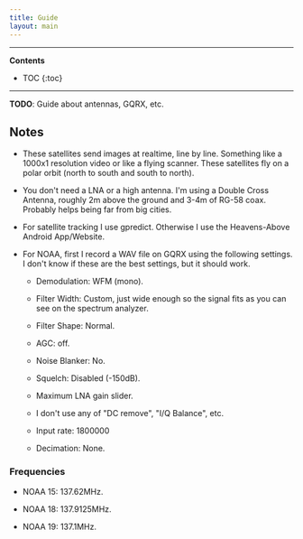 ```yaml
---
title: Guide
layout: main
---
```


---

**Contents**

- TOC
{:toc}

---

**TODO**: Guide about antennas, GQRX, etc.

<!--
Keep in mind that the output is upside down if the satellite went from south to
north instead of north to south that day.
-->

## Notes

- These satellites send images at realtime, line by line. Something like a
  1000x1 resolution video or like a flying scanner. These satellites fly on a
  polar orbit (north to south and south to north).

- You don't need a LNA or a high antenna. I'm using a Double Cross Antenna,
  roughly 2m above the ground and 3-4m of RG-58 coax. Probably helps being far
  from big cities.

- For satellite tracking I use gpredict. Otherwise I use the Heavens-Above Android App/Website.

- For NOAA, first I record a WAV file on GQRX using the following settings. I
  don't know if these are the best settings, but it should work.

    - Demodulation: WFM (mono).

    - Filter Width: Custom, just wide enough so the signal fits as you can see
      on the spectrum analyzer.

    - Filter Shape: Normal.

    - AGC: off.

    - Noise Blanker: No.

    - Squelch: Disabled (-150dB).

    - Maximum LNA gain slider.

    - I don't use any of "DC remove", "I/Q Balance", etc.

    - Input rate: 1800000

    - Decimation: None.

### Frequencies

- NOAA 15: 137.62MHz.

- NOAA 18: 137.9125MHz.

- NOAA 19: 137.1MHz.
